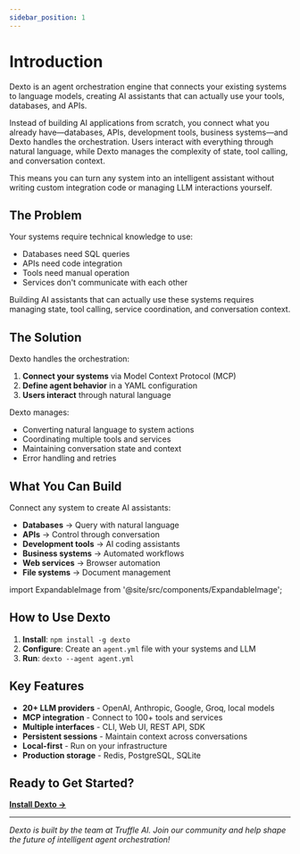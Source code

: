 ```yaml
---
sidebar_position: 1
---
```


# Introduction

Dexto is an agent orchestration engine that connects your existing systems to language models, creating AI assistants that can actually use your tools, databases, and APIs.

Instead of building AI applications from scratch, you connect what you already have—databases, APIs, development tools, business systems—and Dexto handles the orchestration. Users interact with everything through natural language, while Dexto manages the complexity of state, tool calling, and conversation context.

This means you can turn any system into an intelligent assistant without writing custom integration code or managing LLM interactions yourself.

## The Problem

Your systems require technical knowledge to use:
- Databases need SQL queries
- APIs need code integration  
- Tools need manual operation
- Services don't communicate with each other

Building AI assistants that can actually use these systems requires managing state, tool calling, service coordination, and conversation context.

## The Solution

Dexto handles the orchestration:

1. **Connect your systems** via Model Context Protocol (MCP)
2. **Define agent behavior** in a YAML configuration
3. **Users interact** through natural language

Dexto manages:
- Converting natural language to system actions
- Coordinating multiple tools and services
- Maintaining conversation state and context
- Error handling and retries

## What You Can Build

Connect any system to create AI assistants:
- **Databases** → Query with natural language
- **APIs** → Control through conversation
- **Development tools** → AI coding assistants
- **Business systems** → Automated workflows
- **Web services** → Browser automation
- **File systems** → Document management

import ExpandableImage from '@site/src/components/ExpandableImage';

<ExpandableImage 
  src="/assets/intro_diagram.png" 
  alt="Dexto Architecture" 
  title="Dexto Architecture Overview"
/>

## How to Use Dexto

1. **Install**: `npm install -g dexto`
2. **Configure**: Create an `agent.yml` file with your systems and LLM
3. **Run**: `dexto --agent agent.yml`

## Key Features

- **20+ LLM providers** - OpenAI, Anthropic, Google, Groq, local models
- **MCP integration** - Connect to 100+ tools and services
- **Multiple interfaces** - CLI, Web UI, REST API, SDK
- **Persistent sessions** - Maintain context across conversations
- **Local-first** - Run on your infrastructure
- **Production storage** - Redis, PostgreSQL, SQLite

## Ready to Get Started?

**[Install Dexto →](./installation.md)**

---

*Dexto is built by the team at Truffle AI. Join our community and help shape the future of intelligent agent orchestration!* 